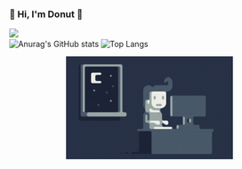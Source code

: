 ### 👋 Hi, I'm Donut :doughnut:
![](https://komarev.com/ghpvc/?username=Thiraphat-K&label=PROFILE+VIEWS)
<br>
![Anurag's GitHub stats](https://github-readme-stats.vercel.app/api?username=Thiraphat-K&show_icons=true&theme=great-gatsby)
![Top Langs](https://github-readme-stats.vercel.app/api/top-langs/?username=Thiraphat-K&theme=great-gatsby&layout=compact&langs_count=8)
<br>
<p align="center">
<img alt="Night Coding" src="https://raw.githubusercontent.com/AVS1508/AVS1508/master/assets/Night-Coding.gif"/>
  </p>

<!--
**Thiraphat-K/Thiraphat-K** is a ✨ _special_ ✨ repository because its `README.md` (this file) appears on your GitHub profile.

Here are some ideas to get you started:

- 🔭 I’m currently working on ...
- 🌱 I’m currently learning ...
- 👯 I’m looking to collaborate on ...
- 🤔 I’m looking for help with ...
- 💬 Ask me about ...
- 📫 How to reach me: ...
- 😄 Pronouns: ...
- ⚡ Fun fact: ...
-->
